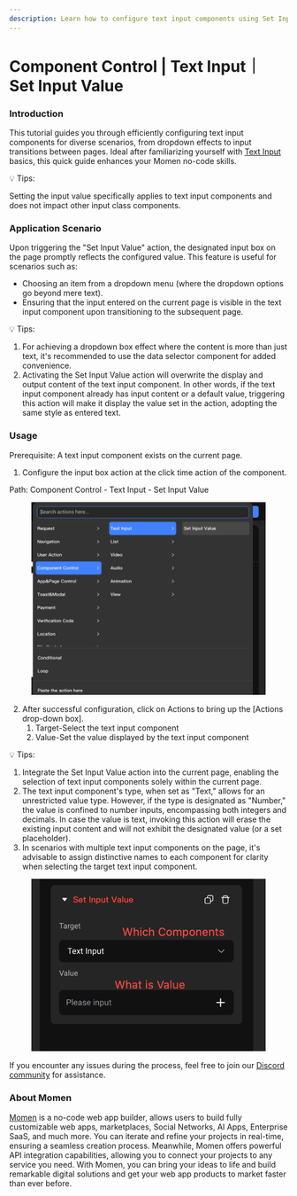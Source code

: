```yaml
---
description: Learn how to configure text input components using Set Input Value in Momen.
---
```


# Component Control | Text Input｜ Set Input Value

### **Introduction**

This tutorial guides you through efficiently configuring text input components for diverse scenarios, from dropdown effects to input transitions between pages. Ideal after familiarizing yourself with [Text Input](https://docs.momen.app/component/text-input) basics, this quick guide enhances your Momen no-code skills.

💡 Tips:

Setting the input value specifically applies to text input components and does not impact other input class components.

### **Application Scenario**

Upon triggering the "Set Input Value" action, the designated input box on the page promptly reflects the configured value. This feature is useful for scenarios such as:

* Choosing an item from a dropdown menu (where the dropdown options go beyond mere text).
* Ensuring that the input entered on the current page is visible in the text input component upon transitioning to the subsequent page.

💡 Tips:

1. For achieving a dropdown box effect where the content is more than just text, it's recommended to use the data selector component for added convenience.
2. Activating the Set Input Value action will overwrite the display and output content of the text input component. In other words, if the text input component already has input content or a default value, triggering this action will make it display the value set in the action, adopting the same style as entered text.

### **Usage**

Prerequisite: A text input component exists on the current page.

1. Configure the input box action at the click time action of the component.

Path: Component Control - Text Input - Set Input Value

<figure><img src="../../../../../.gitbook/assets/0 (30).png" alt="The path of using Set Input value."><figcaption></figcaption></figure>

2. After successful configuration, click on Actions to bring up the \[Actions drop-down box].
   1. Target-Select the text input component
   2. Value-Set the value displayed by the text input component

💡 Tips:

1. Integrate the Set Input Value action into the current page, enabling the selection of text input components solely within the current page.
2. The text input component's type, when set as "Text," allows for an unrestricted value type. However, if the type is designated as "Number," the value is confined to number inputs, encompassing both integers and decimals. In case the value is text, invoking this action will erase the existing input content and will not exhibit the designated value (or a set placeholder).
3. In scenarios with multiple text input components on the page, it's advisable to assign distinctive names to each component for clarity when selecting the target text input component.

<figure><img src="../../../../../.gitbook/assets/1 (28).png" alt="Action drop-down box."><figcaption></figcaption></figure>

If you encounter any issues during the process, feel free to join our [Discord community](https://discord.com/invite/UCyhySSXfz) for assistance.

### **About Momen​​**

[Momen](https://momen.app/?channel=blog-about) is a no-code web app builder, allows users to build fully customizable web apps, marketplaces, Social Networks, AI Apps, Enterprise SaaS, and much more. You can iterate and refine your projects in real-time, ensuring a seamless creation process. Meanwhile, Momen offers powerful API integration capabilities, allowing you to connect your projects to any service you need. With Momen, you can bring your ideas to life and build remarkable digital solutions and get your web app products to market faster than ever before.​​
